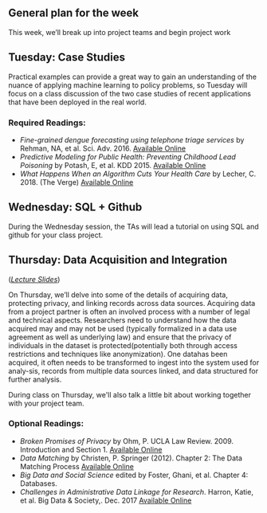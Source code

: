 ## General plan for the week
This week, we’ll break up into project teams and begin project work


## Tuesday: Case Studies
Practical examples can provide a great way to gain an understanding of the nuance of applying machine learning to policy problems, so Tuesday will focus on a class discussion of the two case studies of recent applications that have been deployed in the real world.

### Required Readings:
- *Fine-grained dengue forecasting using telephone triage services* by Rehman, NA, et al. Sci. Adv. 2016. [Available Online](https://nyunetworks.github.io/Pubs/rehman-science16.pdf)
- *Predictive Modeling for Public Health: Preventing Childhood Lead Poisoning* by Potash, E, et al. KDD 2015. [Available Online](http://www.dssgfellowship.org/wp-content/uploads/2016/01/p2039-potash.pdf)
- *What Happens When an Algorithm Cuts Your Health Care* by Lecher, C. 2018. (The Verge) [Available Online](https://www.theverge.com/2018/3/21/17144260/healthcare-medicaid-algorithm-arkansas-cerebral-palsy)

## Wednesday: SQL + Github
During the Wednesday session, the TAs will lead a tutorial on using SQL and github for your class project.

## Thursday: Data Acquisition and Integration
(*[Lecture Slides](lecture3-data.pptx)*)

On Thursday, we’ll delve into some of the details of acquiring data, protecting privacy, and linking records across data sources. Acquiring data from a project partner is often an involved process with a number of legal and technical aspects.  Researchers need to understand how the data acquired may and may not be used (typically formalized in a data use agreement as well as underlying law) and ensure that the privacy of individuals in the dataset is protected(potentially both through access restrictions and techniques like anonymization).  One datahas been acquired, it often needs to be transformed to ingest into the system used for analy-sis, records from multiple data sources linked, and data structured for further analysis.

During class on Thursday, we'll also talk a little bit about working together with your project team.

### Optional Readings:
- *Broken Promises of Privacy* by Ohm, P. UCLA Law Review. 2009. Introduction and Section 1. [Available Online](https://heinonline.org/HOL/Page?handle=hein.journals/uclalr57&div=48&g_sent=1&casa_token=&collection=journals)
- *Data Matching* by Christen, P. Springer (2012). Chapter 2: The Data Matching Process [Available Online](https://link.springer.com/book/10.1007\%2F978-3-642-31164-2)
- *Big Data and Social Science* edited by Foster, Ghani, et al. Chapter 4: Databases.
- *Challenges in Administrative Data Linkage for Research*.  Harron, Katie, et al. Big Data & Society,. Dec. 2017 [Available Online](https://journals.sagepub.com/doi/full/10.1177/2053951717745678)

